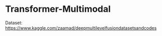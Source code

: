 # Transformer-Multimodal

Dataset: https://www.kaggle.com/zaamad/deepmultilevelfusiondatasetsandcodes
